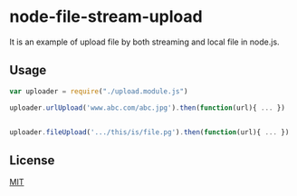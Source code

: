 # node-file-stream-upload

It is an example of upload file by both streaming and local file in node.js.


## Usage

```js
var uploader = require("./upload.module.js")

uploader.urlUpload('www.abc.com/abc.jpg').then(function(url){ ... })


uploader.fileUpload('.../this/is/file.pg').then(function(url){ ... })

```

## License


[MIT](http://vjpr.mit-license.org)